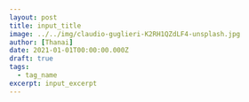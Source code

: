 ```yaml
---
layout: post
title: input_title
image: ../../img/claudio-guglieri-K2RH1QZdLF4-unsplash.jpg
author: [Thanai]
date: 2021-01-01T00:00:00.000Z
draft: true
tags:
  - tag_name
excerpt: input_excerpt
---
```


<!-- prettier-ignore-start -->

<!-- prettier-ignore-end -->
